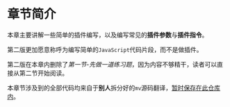 # 章节简介

本章主要讲解一些简单的插件编写，以及编写常见的**插件参数**与**插件指令**。

第二版更加愿意称呼为编写简单的`JavaScript`代码片段，而不是做插件。

第二版在本章内删除了*第一节-先做一道练习题*，因为内容不够精干，读者可以直接从第二节开始阅读。

本章节涉及到的全部代码均来自于**别人**拆分好的`mv`源码翻译，[暂时保存在此仓库内](https://gitee.com/ruan-cat/rmmv-api)。
